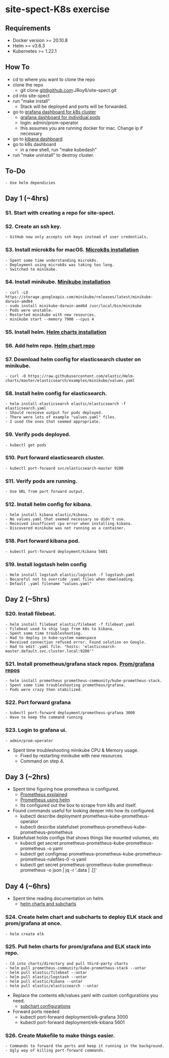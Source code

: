 # site-spect-K8s exercise

## Requirements
* Docker version >= 20.10.8
* Helm >= v3.6.3
* Kubernetes >= 1.22.1 

## How To
* cd to where you want to clone the repo
* clone the repo
    - git clone git@github.com:JRoy6/site-spect.git
* cd into site-spect
* run "make install"
    - Stack will be deployed and ports will be forwarded.
* go to [grafana dashboard for k8s cluster](http://127.0.0.1:3000/d/efa86fd1d0c121a26444b636a3f509a8/kubernetes-compute-resources-cluster?orgId=1&refresh=10s)
    - [grafana dashboard for individual pods](http://127.0.0.1:3000/d/85a562078cdf77779eaa1add43ccec1e/kubernetes-compute-resources-namespace-pods?orgId=1&refresh=10s)
    - login: admin/prom-operator
    - this assumes you are running docker for mac. Change ip if necessary
* go to [kibana dashboard](http://127.0.0.1:5601/)
* go to k8s dashboard
    - in a new shell, run "make kubedash"
* run "make uninstall" to destroy cluster.

## To-Do 
    - Use helm dependicies

## Day 1 (~4hrs)
### S1. Start with creating a repo for site-spect.
### S2. Create an ssh key.
    - GitHub now only accepts ssh keys instead of user credentials.
### S3. Install microk8s for macOS. [Microk8s installation](https://microk8s.io/docs/install-alternatives) 
    - Spent some time understanding microk8s.
    - Deployment using microk8s was taking too long.
    - Switched to minikube.
### S4. Install minikube. [Minikube installation](https://minikube.sigs.k8s.io/docs/start/) 
    - curl -LO https://storage.googleapis.com/minikube/releases/latest/minikube-darwin-amd64
    - sudo install minikube-darwin-amd64 /usr/local/bin/minikube
    - Pods were unstable.
    - Restarted minikube with new resources.
    - minikube start --memory 7900 --cpus 4
### S5. Install helm.  [Helm charts installation](https://logz.io/blog/deploying-the-elk-stack-on-kubernetes-with-helm)
### S6. Add helm repo. [Helm chart repo](https://github.com/elastic/helm-charts) 
### S7. Download helm config for elasticsearch cluster on minikube.
    - curl -O https://raw.githubusercontent.com/elastic/Helm-charts/master/elasticsearch/examples/minikube/values.yaml
### S8. Install helm config for elasticsearch.
    - helm install elasticsearch elastic/elasticsearch -f elasticsearch.yaml
    - Should receieve output for pods deployed.
    - There were lots of example "values.yaml" files.
    - I used the ones that seemed appropriate.
### S9. Verify pods deployed.
    - kubectl get pods
### S10. Port forward elasticsearch cluster.
    - kubectl port-forward svc/elasticsearch-master 9200
### S11. Verify pods are running.
    - Use URL from port forward output.
### S12. Install helm config for kibana.
    - helm install kibana elastic/kibana.
    - No values.yaml that seemed necessary so didn't use. 
    - Received insufficent cpu error when installing kibana.
    - Discovered minikube was not running as a container.
### S18. Port forward kibana pod.
    - kubectl port-forward deployment/kibana 5601
### S19. Install logstash helm config
    - Helm install logstash elastic/logstash -f logstash.yaml
    - Becareful not to override .yaml files when downloading.
    - Default .yaml filename "values.yaml"
## Day 2 (~5hrs)
### S20. Install filebeat.
    - helm install filebeat elastic/filebeat -f filebeat.yaml
    - Filebeat used to ship logs from k8s to kibana.
    - Spent some time troubleshooting.
    - Had to deploy in kube-system namespace
    - Received connection refused error. Found solution on Google.
    - Had to edit .yaml file. "hosts: 'elasticsearch-master.default.svc.cluster.local:9200'"
### S21. Install prometheus/grafana stack repos. [Prom/grafana repos](https://prometheus-community.github.io/helm-charts)
    - helm install prometheus prometheus-community/kube-prometheus-stack.
    - Spent some time troubleshooting prometheus/grafana.
    - Pods were crazy then stabilized. 
### S22. Port forward grafana
    - kubectl port-forward deployment/prometheus-grafana 3000
    - Have to keep the command running
### S23. Login to grafana ui.
    - admin/prom-operator
* Spent time troubleshooting minikube CPU & Memory usage.
    - Fixed by restarting minikube with new resources.
    - Command on step 4.
## Day 3 (~2hrs)
 * Spent time figuring how prometheus is configured.
    - [Prometheus explained](https://www.youtube.com/watch?v=h4Sl21AKiDg&list=PLbookXju_sYAMfKgB93dcXMUUpmjO3Zmx&index=29)
    - [Prometheus using helm](https://www.youtube.com/watch?v=QoDqxm7ybLc&t=877s)
    - Its configured out the box to scrape from  k8s and itself.
 * Found commands useful for looking deeper into how its configured. 
    - kubectl describe deployment prometheus-kube-prometheus-operator
    - kubectl describe statefulset prometheus-prometheus-kube-prometheus-prometheus
 * Statefulset holds configs that shows things like  mounted volumes, etc
    - kubectl get secret prometheus-prometheus-kube-prometheus-prometheus -o yaml
    - kubectl get configmap prometheus-prometheus-kube-prometheus-prometheus-rulefiles-0 -o yaml
    - kubectl get secret prometheus-prometheus-kube-prometheus-prometheus -o json | jq -r '.data | .[]'
## Day 4 (~6hrs)
 * Spent time reading documentation on helm. 
    - [helm charts and subcharts](https://helm.sh/docs/chart_template_guide/subcharts_and_globals/)
### S24. Create helm chart and subcharts to deploy ELK stack and prom/grafana at once.
    - helm create elk
### S25. Pull helm charts for prom/grafana and ELK stack into repo.
    - Cd into charts/directory and pull third-party charts
    - helm pull prometheus-community/kube-prometheus-stack --untar
    - helm pull elastic/filebeat --untar
    - helm pull elastic/logstash --untar
    - helm pull elastic/kibana --untar
    - helm pull elastic/elasticsearch --untar
* Replace the contents elk/values.yaml with custom configurations you need.
    - [subchart configurations](https://helm.sh/docs/chart_template_guide/subcharts_and_globals/#overriding-values-from-a-parent-chart)
* Forward ports needed
    - kubectl port-forward deployment/elk-grafana 3000
    - kubectl port-forward deployment/elk-kibana 5601
### S26. Create Makefile to make things easier.
    - Commands to forward the ports and keep it running in the background.
    - Ugly way of killing port-forward commands.
